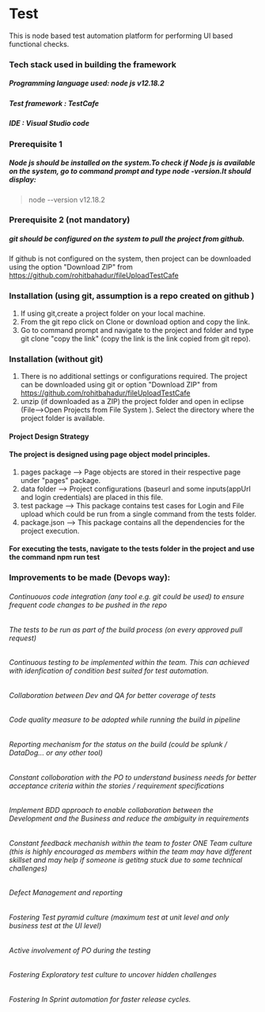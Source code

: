 # Test 

This is node based test automation platform for performing UI based functional checks. 

### Tech stack used in building the framework 
##### Programming language used: node js v12.18.2
##### Test framework : TestCafe
##### IDE : Visual Studio code

### Prerequisite 1
##### Node js should be installed on the system.To check if Node js is available on the system, go to command prompt and type node -version.It should display: 
    
>node --version
v12.18.2

### Prerequisite 2 (not mandatory)
##### git should be configured on the system to pull the project from github. 

If github is not configured on the system, then project can be downloaded using the option "Download ZIP" from https://github.com/rohitbahadur/fileUploadTestCafe


### Installation (using git, assumption is a repo created on github )
1. If using git,create a project folder on your local machine.
2. From the git repo click on Clone or download option and copy the link. 
2. Go to command prompt and navigate to the project and folder and type git clone "copy the link" (copy the link is the link copied from git repo).


### Installation (without git)
1. There is no additional settings or configurations required. The 
   project can be downloaded using git or option "Download ZIP" from 
   https://github.com/rohitbahadur/fileUploadTestCafe
2. unzip (if downloaded as a ZIP) the project folder and open in eclipse 
    (File-->Open Projects from File System ). Select the directory where 
    the project folder is available.


#### Project Design Strategy
#### The project is designed using page object model principles.
1. pages package --> Page objects are stored in their respective page 
   under "pages" 
   package.
2. data folder --> Project configurations (baseurl and some inputs(appUrl and login credentials) are placed in this file.
3. test package --> This package contains test cases for Login and File upload which could be run from a single command from the tests folder.
4. package.json --> This package contains all the dependencies for the project execution.
   

#### For executing the tests, navigate to the tests folder in the project and use the command npm run test


### Improvements to be made (Devops way):

###### Continuouos code integration (any tool e.g. git could be used) to ensure frequent code changes to be pushed in the repo
###### The tests to be run as part of the build process (on every approved pull request)
###### Continuous testing to be implemented within the team. This can achieved with idenfication of condition best suited for test automation.
###### Collaboration between Dev and QA for better coverage of tests
###### Code quality measure to be adopted while running the build in pipeline
###### Reporting mechanism for the status on the build (could be splunk / DataDog... or any other tool)
###### Constant colloboration with the PO to understand business needs for better acceptance criteria within the stories / requirement specifications
###### Implement BDD approach to enable collaboration between the Development and the Business and reduce the ambiguity in requirements
###### Constant feedback mechanish within the team to foster ONE Team culture (this is highly encouraged as members within the team may have different skillset and may help if          someone is getitng stuck due to some technical challenges)
###### Defect Management and reporting
###### Fostering Test pyramid culture (maximum test at unit level and only business test at the UI level)
###### Active involvement of PO during the testing
###### Fostering Exploratory test culture to uncover hidden challenges
###### Fostering In Sprint automation for faster release cycles.
